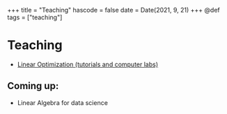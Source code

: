 +++
title = "Teaching"
hascode = false
date = Date(2021, 9, 21)
+++
@def tags = ["teaching"]

# Teaching
* [Linear Optimization (tutorials and computer labs)](https://uvt.osiris-student.nl/#/onderwijscatalogus/extern/cursus/?collegejaar=huidig&taal=en&cursuscode=35B108-B-6)

## Coming up:
* Linear Algebra for data science
